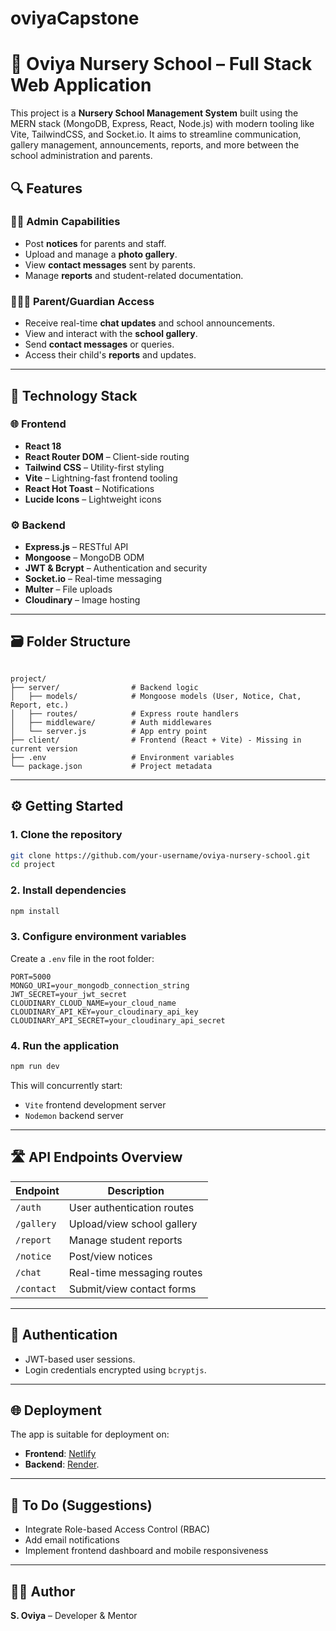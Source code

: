 # oviyaCapstone
# 🌱 Oviya Nursery School – Full Stack Web Application

This project is a **Nursery School Management System** built using the MERN stack (MongoDB, Express, React, Node.js) with modern tooling like Vite, TailwindCSS, and Socket.io. It aims to streamline communication, gallery management, announcements, reports, and more between the school administration and parents.
## 🔍 Features

### 🧑‍🏫 Admin Capabilities
- Post **notices** for parents and staff.
- Upload and manage a **photo gallery**.
- View **contact messages** sent by parents.
- Manage **reports** and student-related documentation.

### 👨‍👩‍👧 Parent/Guardian Access
- Receive real-time **chat updates** and school announcements.
- View and interact with the **school gallery**.
- Send **contact messages** or queries.
- Access their child's **reports** and updates.

---

## 🧩 Technology Stack

### 🌐 Frontend
- **React 18**
- **React Router DOM** – Client-side routing
- **Tailwind CSS** – Utility-first styling
- **Vite** – Lightning-fast frontend tooling
- **React Hot Toast** – Notifications
- **Lucide Icons** – Lightweight icons

### ⚙️ Backend
- **Express.js** – RESTful API
- **Mongoose** – MongoDB ODM
- **JWT & Bcrypt** – Authentication and security
- **Socket.io** – Real-time messaging
- **Multer** – File uploads
- **Cloudinary** – Image hosting

---

## 🗃️ Folder Structure

```

project/
├── server/                # Backend logic
│   ├── models/            # Mongoose models (User, Notice, Chat, Report, etc.)
│   ├── routes/            # Express route handlers
│   ├── middleware/        # Auth middlewares
│   └── server.js          # App entry point
├── client/                # Frontend (React + Vite) - Missing in current version
├── .env                   # Environment variables
└── package.json           # Project metadata

````

---




## ⚙️ Getting Started

### 1. Clone the repository

```bash
git clone https://github.com/your-username/oviya-nursery-school.git
cd project
````

### 2. Install dependencies

```bash
npm install
```

### 3. Configure environment variables

Create a `.env` file in the root folder:

```env
PORT=5000
MONGO_URI=your_mongodb_connection_string
JWT_SECRET=your_jwt_secret
CLOUDINARY_CLOUD_NAME=your_cloud_name
CLOUDINARY_API_KEY=your_cloudinary_api_key
CLOUDINARY_API_SECRET=your_cloudinary_api_secret
```

### 4. Run the application

```bash
npm run dev
```

This will concurrently start:

* `Vite` frontend development server
* `Nodemon` backend server

---

## 🛣️ API Endpoints Overview

| Endpoint   | Description                |
| ---------- | -------------------------- |
| `/auth`    | User authentication routes |
| `/gallery` | Upload/view school gallery |
| `/report`  | Manage student reports     |
| `/notice`  | Post/view notices          |
| `/chat`    | Real-time messaging routes |
| `/contact` | Submit/view contact forms  |

---

## 🔐 Authentication

* JWT-based user sessions.
* Login credentials encrypted using `bcryptjs`.

---

## 🌐 Deployment

The app is suitable for deployment on:

* **Frontend**:  [Netlify](https://netlify.com)
* **Backend**: [Render](https://render.com).
---

## 📌 To Do (Suggestions)

* Integrate Role-based Access Control (RBAC)
* Add email notifications
* Implement frontend dashboard and mobile responsiveness

---

## 👩‍💻 Author

**S. Oviya** – Developer & Mentor
